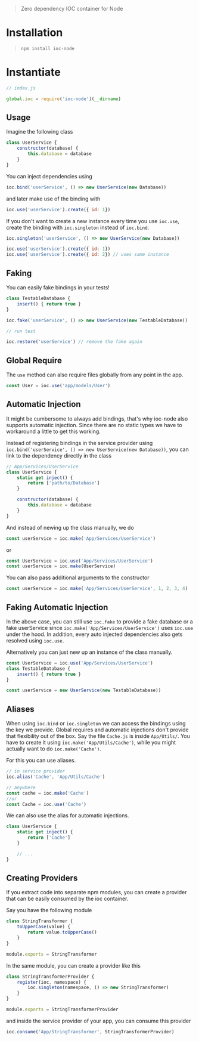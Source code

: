 > Zero dependency IOC container for Node

# Installation

> `npm install ioc-node`

# Instantiate

```javascript
// index.js

global.ioc = require('ioc-node')(__dirname)
```

## Usage

Imagine the following class

```javascript
class UserService {
    constructor(database) {
        this.database = database
    }
}
```

You can inject dependencies using

```javascript
ioc.bind('userService', () => new UserService(new Database))
```

and later make use of the binding with

```javascript
ioc.use('userService').create({ id: 1})
```

If you don't want to create a new instance every time you use `ioc.use`, create the binding with `ioc.singleton` instead of `ioc.bind`.

```javascript
ioc.singleton('userService', () => new UserService(new Database))

ioc.use('userService').create({ id: 1})
ioc.use('userService').create({ id: 2}) // uses same instance
```

## Faking
You can easily fake bindings in your tests!

```javascript
class TestableDatabase {
    insert() { return true }
}

ioc.fake('userService', () => new UserService(new TestableDatabase))

// run test

ioc.restore('userService') // remove the fake again
```

## Global Require
The `use` method can also require files globally from any point in the app.

```javascript
const User = ioc.use('app/models/User')
```

## Automatic Injection
It might be cumbersome to always add bindings, that's why ioc-node also supports automatic injection. Since there are no static types we have to workaround a little to get this working.

Instead of registering bindings in the service provider using `ioc.bind('userService', () => new UserService(new Database))`, you can link to the dependency directly in the class

```javascript
// App/Services/UserService
class UserService {
    static get inject() {
        return ['path/to/Database']
    }

    constructor(database) {
        this.database = database
    }
}
```

And instead of newing up the class manually, we do

```javascript
const userService = ioc.make('App/Services/UserService')
```

or 

```javascript
const UserService = ioc.use('App/Services/UserService')
const userService = ioc.make(UserService)
```

You can also pass additional arguments to the constructor

```javascript
const userService = ioc.make('App/Services/UserService', 1, 2, 3, 4)
```

## Faking Automatic Injection

In the above case, you can still use `ioc.fake` to provide a fake database or a fake userService since `ioc.make('App/Services/UserService')` uses `ioc.use` under the hood. In addition, every auto injected dependencies also gets resolved using `ioc.use`.

Alternatively you can just new up an instance of the class manually.

```javascript
const UserService = ioc.use('App/Services/UserService')
class TestableDatabase {
    insert() { return true }
}

const userService = new UserService(new TestableDatabase))
```

## Aliases

When using `ioc.bind` or `ioc.singleton` we can access the bindings using the key we provide. Global requires and automatic injections don't provide that flexibility out of the box. 
Say the file `Cache.js` is inside `App/Utils/`. You have to create it using `ioc.make('App/Utils/Cache')`, while you might actually want to do `ioc.make('Cache')`.

For this you can use aliases.

```javascript
// in service provider
ioc.alias('Cache', 'App/Utils/Cache')

// anywhere
const cache = ioc.make('Cache')
//or
const Cache = ioc.use('Cache')
```

We can also use the alias for automatic injections.

```javascript
class UserService {
    static get inject() {
        return ['Cache']
    }

    // ...
}
```

## Creating Providers
If you extract code into separate npm modules, you can create a provider that can be easily consumed by the ioc container.

Say you have the following module

```javascript
class StringTransformer {
    toUpperCase(value) {
        return value.toUpperCase()
    }
}

module.exports = StringTransformer
```

In the same module, you can create a provider like this

```javascript
class StringTransformerProvider {
    register(ioc, namespace) {
        ioc.singleton(namespace, () => new StringTransformer)
    }
}

module.exports = StringTransformerProvider
```

and inside the service provider of your app, you can consume this provider

```javascript
ioc.consume('App/StringTransformer', StringTransformerProvider)
```